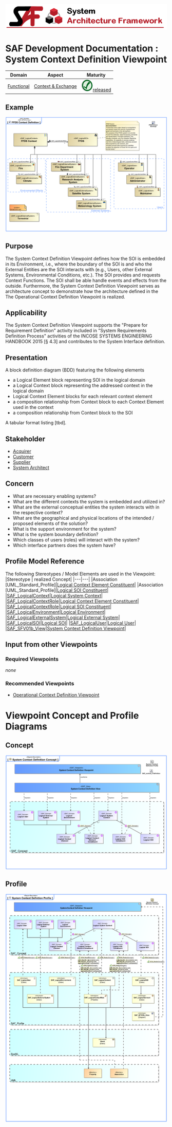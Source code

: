 ![System Architecture Framework](../../diagrams/Banner_SAF.png)
# SAF Development Documentation : System Context Definition Viewpoint
|**Domain**|**Aspect**|**Maturity**|
| --- | --- | --- |
|[Functional](../../domains.md#Domain-Functional)|[Context & Exchange](../../aspects.md#Aspect-Context-&-Exchange)|![Released](../../diagrams/Symbol_confirmed.png )[released](../../using-saf/maturity.md#released)|
## Example
![System-Context-Definition-Viewpoint-primary-example.svg](../../diagrams/vp-examples/System-Context-Definition-Viewpoint-primary-example.svg)
## Purpose
The System Context Definition Viewpoint defines how the SOI is embedded in its Environment, i.e., where the boundary of the SOI is and who the External Entities are the SOI interacts with (e.g., Users, other External Systems, Environmental Conditions, etc.). The SOI provides and requests Context Functions. The SOI shall be able handle events and effects from the outside.
Furthermore, the System Context Definition Viewpoint serves as architecture concept to demonstrate how the architecture defined in the The Operational Context Definition Viewpoint is realized.
## Applicability
The System Context Definition Viewpoint supports the "Prepare for Requirement Definition" activity included in "System Requirements Definition Process" activities of the INCOSE SYSTEMS ENGINEERING HANDBOOK 2015 [§ 4.3] and contributes to the System Interface definition.
## Presentation
A block definition diagram (BDD) featuring the following elements
* a Logical Element block representing SOI in the logical domain
* a Logical Context block representing the addressed context in the logical domain
* Logical Context Element blocks for each relevant context element
* a composition relationship from Context block to each Context Element used in the context
* a composition relationship from Context block to the SOI

A tabular format listing [tbd].

## Stakeholder
* [Acquirer](../../stakeholders.md#Acquirer)
* [Customer](../../stakeholders.md#Customer)
* [Supplier](../../stakeholders.md#Supplier)
* [System Architect](../../stakeholders.md#System-Architect)
## Concern
* What are necessary enabling systems?
* What are the different contexts the system is embedded and utilized in?
* What are the external conceptual entities the system interacts with in the respective context?
* What are the geographical and physical locations of the intended / proposed elements of the solution?
* What is the support environment for the system?
* What is the system boundary definition?
* Which classes of users (roles) will interact with the system?
* Which interface partners does the system have?
## Profile Model Reference
The following Stereotypes / Model Elements are used in the Viewpoint:
|Stereotype | realized Concept|
|---|---|
|Association [UML_Standard_Profile]|[Logical Context Element Constituent](../concept/concepts.md#Logical-Context-Element-Constituent)|
|Association [UML_Standard_Profile]|[Logical SOI Constituent](../concept/concepts.md#Logical-SOI-Constituent)|
|[SAF_LogicalContext](../../stereotypes.md#SAF_LogicalContext)|[Logical System Context](../concept/concepts.md#Logical-System-Context)|
|[SAF_LogicalContextRole](../../stereotypes.md#SAF_LogicalContextRole)|[Logical Context Element Constituent](../concept/concepts.md#Logical-Context-Element-Constituent)|
|[SAF_LogicalContextRole](../../stereotypes.md#SAF_LogicalContextRole)|[Logical SOI Constituent](../concept/concepts.md#Logical-SOI-Constituent)|
|[SAF_LogicalEnvironment](../../stereotypes.md#SAF_LogicalEnvironment)|[Logical Environment](../concept/concepts.md#Logical-Environment)|
|[SAF_LogicalExternalSystem](../../stereotypes.md#SAF_LogicalExternalSystem)|[Logical External System](../concept/concepts.md#Logical-External-System)|
|[SAF_LogicalSOI](../../stereotypes.md#SAF_LogicalSOI)|[Logical SOI](../concept/concepts.md#Logical-SOI)|
|[SAF_LogicalUser](../../stereotypes.md#SAF_LogicalUser)|[Logical User](../concept/concepts.md#Logical-User)|
|[SAF_SFV01b_View](../../stereotypes.md#SAF_SFV01b_View)|[System Context Definition Viewpoint](../concept/concepts.md#System-Context-Definition-Viewpoint)|
## Input from other Viewpoints
### Required Viewpoints
*none*
### Recommended Viewpoints
* [Operational Context Definition Viewpoint](Operational-Context-Definition-Viewpoint.md)
# Viewpoint Concept and Profile Diagrams
## Concept
![System Context Definition Concept](diagrams/System-Context-Definition-Concept.svg)
## Profile
![System Context Definition Profile](diagrams/System-Context-Definition-Profile.svg)
